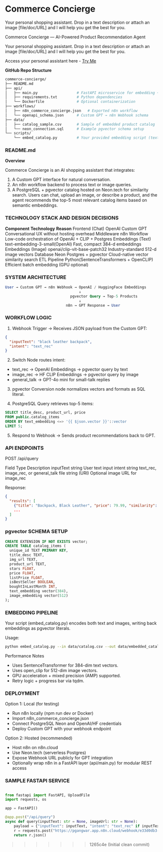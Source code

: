 # Commerce Concierge
Your personal shopping assistant. Drop in a text description or attach an image [file/doc/URL] and I will help you get the best for you.

Commerce Concierge — AI-Powered Product Recommendation Agent

Your personal shopping assistant. Drop in a text description or attach an image [file/doc/URL] and I will help you get the best for you.

Access your personal assistant here - [Try Me](https://chatgpt.com/g/g-68f14f0b1160819196231b901064226e-commerce-concierge)


**GitHub Repo Structure**
``` bash
commerce-concierge/
├── README.md
├── api/
│   ├── main.py                  # FastAPI microservice for embedding + query
│   ├── requirements.txt         # Python dependencies
│   └── Dockerfile               # Optional containerization
├── workflows/
│   ├── n8n_commerce_concierge.json   # Exported n8n workflow
│   └── openapi_schema.json      # Custom GPT → n8n Webhook schema
├── data/
│   ├── catalog_sample.csv       # Sample of embedded product catalog
│   └── neon_connection.sql      # Example pgvector schema setup
└── scripts/
    └── embed_catalog.py         # Your provided embedding script (text + image)
```

### README.md
**Overview**

Commerce Concierge is an AI shopping assistant that integrates:
1. A Custom GPT interface for natural conversation.
2. An n8n workflow backend to process text or image queries.
3. A PostgreSQL + pgvector catalog hosted on Neon.tech for similarity search.
Users can chat, upload an image, or describe a product, and the agent recommends the top-5 most relevant catalog items based on semantic embeddings.


### TECHNOLOGY STACK AND DESIGN DECISIONS
**Component**	            **Technology**	                **Reason**
Frontend (Chat)	            OpenAI Custom GPT	            Conversational UX without hosting overhead
Middleware	                n8n Workflow	                Low-code orchestration of OpenAI + CLIP + Postgres
Embeddings (Text)	        text-embedding-3-small(OpenAI)	Fast, compact 384-d embeddings
Embeddings (Image)	        openai/clip-vit-base-patch32	Industry-standard 512-d image vectors
Database	                Neon Postgres + pgvector	    Cloud-native vector similarity search
ETL Pipeline	            Python(SentenceTransformers + OpenCLIP)	Efficient batch embedding (GPU optional)



### SYSTEM ARCHITECTURE
``` sql
User → Custom GPT → n8n Webhook → OpenAI / HuggingFace Embeddings
                                  ↓
                              pgvector Query → Top-5 Products
                                  ↓
                            n8n → GPT Response → User
```


### WORKFLOW LOGIC

1. Webhook Trigger → Receives JSON payload from the Custom GPT:
``` json
{
  "inputText": "black leather backpack",
  "intent": "text_rec"
}
```

2. Switch Node routes intent:
- text_rec → OpenAI Embeddings → pgvector query by text
- image_rec → HF CLIP Embeddings → pgvector query by image
- general_talk → GPT-4o mini for small-talk replies

3. pgvector Conversion node normalizes vectors and formats as SQL literal.

4. PostgreSQL Query retrieves top-5 items:
``` sql
SELECT title_desc, product_url, price
FROM public.catalog_items
ORDER BY text_embedding <=> '{{ $json.vector }}'::vector
LIMIT 5;
```

5. Respond to Webhook → Sends product recommendations back to GPT.




### API ENDPOINTS

POST /api/query

Field	        Type	        Description
inputText	    string	        User text input
intent	        string	        text_rec, image_rec, or general_talk
file	        string (URI)	Optional image URL for image_rec


Response:
``` json
{
  "results": [
    {"title": "Backpack, Black Leather", "price": 79.99, "similarity": 0.92},
    ...
  ]
}
```

### pgvector SCHEMA SETUP

``` sql
CREATE EXTENSION IF NOT EXISTS vector;
CREATE TABLE catalog_items (
  unique_id TEXT PRIMARY KEY,
  title_desc TEXT,
  img_url TEXT,
  product_url TEXT,
  stars FLOAT,
  price FLOAT,
  listPrice FLOAT,
  isBestSeller BOOLEAN,
  boughtInLastMonth INT,
  text_embedding vector(384),
  image_embedding vector(512)
);
```


### EMBEDDING PIPELINE
Your script (embed_catalog.py) encodes both text and images, writing back embeddings as pgvector literals.

Usage:
``` bash
python embed_catalog.py --in data/catalog.csv --out data/embedded_catalog.csv
```

Performance Notes
- Uses SentenceTransformer for 384-dim text vectors.
- Uses open_clip for 512-dim image vectors.
- GPU acceleration + mixed precision (AMP) supported.
- Retry logic + progress bar via tqdm.


### DEPLOYMENT
Option 1: Local (for testing)
- Run n8n locally (npm run dev or Docker)
- Import n8n_commerce_concierge.json
- Connect PostgreSQL Neon and OpenAI/HF credentials
- Deploy Custom GPT with your webhook endpoint

Option 2: Hosted (recommended)
- Host n8n on n8n.cloud
- Use Neon.tech (serverless Postgres)
- Expose Webhook URL publicly for GPT integration
- Optionally wrap n8n in a FastAPI layer (api/main.py) for modular REST access


### SAMPLE FASTAPI SERVICE

```python

from fastapi import FastAPI, UploadFile
import requests, os

app = FastAPI()

@app.post("/api/query")
async def query(inputText: str = None, imageUrl: str = None):
    payload = {"inputText": inputText, "intent": "text_rec" if inputText else "image_rec", "file": imageUrl}
    r = requests.post("https://pgangwar.app.n8n.cloud/webhook/e33d0db3-e6a3-4da4-b04b-064ffe596724", json=payload)
    return r.json()
```
>>>>>>> 1265c4e (Initial clean commit)
